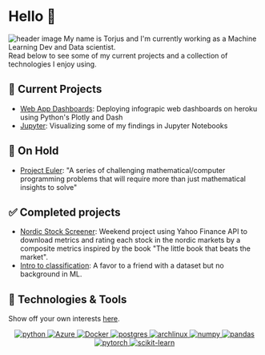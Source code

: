 # Hello 👋
![header image](https://w.wallhaven.cc/full/wq/wallhaven-wq56px.jpg)
My name is Torjus and I'm currently working as a Machine Learning Dev and Data scientist.  
Read below to see some of my current projects and a collection of technologies I enjoy using.

## :open_book: Current Projects 
- [Web App Dashboards](https://plotly.com/dash/): Deploying infograpic web dashboards on heroku using Python's Plotly and Dash
- [Jupyter](https://jupyter.org/): Visualizing some of my findings in Jupyter Notebooks


## :snail: On Hold
- [Project Euler](https://github.com/torjusn/project_euler): "A series of challenging mathematical/computer programming problems that will require more than just mathematical insights to solve"

## :white_check_mark: Completed projects
- [Nordic Stock Screener](https://github.com/torjusn/nordic_screener): Weekend project using Yahoo Finance API to download metrics and rating each stock in the nordic markets by a composite metrics inspired by the book "The little book that beats the market".
- [Intro to classification](https://github.com/torjusn/intro_to_classification): A favor to a friend with a dataset but no background in ML.

## 🔧 Technologies & Tools
Show off your own interests [here](https://github.com/Ileriayo/markdown-badges).
<div align="center">

  <a href="">![python](https://img.shields.io/badge/Python-3776AB?style=for-the-badge&logo=python&logoColor=white)
  <a href="">![Azure](https://img.shields.io/badge/azure-%230072C6.svg?style=for-the-badge&logo=microsoftazure&logoColor=white)
  <a href="">![Docker](https://img.shields.io/badge/docker-%230db7ed.svg?style=for-the-badge&logo=docker&logoColor=white) 
  <a href="">![postgres](https://img.shields.io/badge/postgres-%23316192.svg?style=for-the-badge&logo=postgresql&logoColor=white)
  <a href="">![archlinux](https://img.shields.io/badge/Arch_Linux-1793D1?style=for-the-badge&logo=arch-linux&logoColor=white)
  <a href="">![numpy](https://img.shields.io/badge/Numpy-777BB4?style=for-the-badge&logo=numpy&logoColor=white)
  <a href="">![pandas](https://img.shields.io/badge/Pandas-2C2D72?style=for-the-badge&logo=pandas&logoColor=white)
  <a href="">![pytorch](https://img.shields.io/badge/PyTorch-EE4C2C?style=for-the-badge&logo=PyTorch&logoColor=white)
  <a href="">![scikit-learn](https://img.shields.io/badge/scikit_learn-F7931E?style=for-the-badge&logo=scikit-learn&logoColor=white)
</div>

